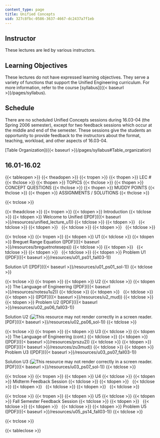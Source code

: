 ```yaml
---
content_type: page
title: Unified Concepts
uid: 327c8fbc-0586-3637-4667-dc2437a7f1eb
---
```


Instructor
----------

These lectures are led by various instructors.

Learning Objectives
-------------------

These lectures do not have expressed learning objectives. They serve a variety of functions that support the Unified Engineering curriculum. For more information, refer to the course [syllabus]({{< baseurl >}}/pages/syllabus).

Schedule
--------

There are no scheduled Unified Concepts sessions during 16.03-04 (the Spring 2006 semester), except for two feedback sessions which occur at the middle and end of the semester. These sessions give the students an opportunity to provide feedback to the instructors about the format, teaching, workload, and other aspects of 16.03-04.

[Table Organization]({{< baseurl >}}/pages/syllabus#Table_organization)

16.01-16.02
-----------

{{< tableopen >}}
{{< theadopen >}}
{{< tropen >}}
{{< thopen >}}
LEC #
{{< thclose >}}
{{< thopen >}}
TOPICS
{{< thclose >}}
{{< thopen >}}
CONCEPT QUESTIONS
{{< thclose >}}
{{< thopen >}}
MUDDY POINTS
{{< thclose >}}
{{< thopen >}}
ASSIGNMENTS / SOLUTIONS
{{< thclose >}}

{{< trclose >}}

{{< theadclose >}}
{{< tropen >}}
{{< tdopen >}}
Introduction
{{< tdclose >}}
{{< tdopen >}}
Welcome to Unified ([PDF]({{< baseurl >}}/resources/unified_lecture_u1))
{{< tdclose >}}
{{< tdopen >}}
 
{{< tdclose >}}
{{< tdopen >}}
 
{{< tdclose >}}
{{< tdopen >}}
 
{{< tdclose >}}

{{< trclose >}}
{{< tropen >}}
{{< tdopen >}}
U1
{{< tdclose >}}
{{< tdopen >}}
Breguet Range Equation ([PDF]({{< baseurl >}}/resources/breguetnoteseps))
{{< tdclose >}}
{{< tdopen >}}
 
{{< tdclose >}}
{{< tdopen >}}
 
{{< tdclose >}}
{{< tdopen >}}
Problem U1 ([PDF]({{< baseurl >}}/resources/u01_ps01_fall03-1))  
  
Solution U1 ([PDF]({{< baseurl >}}/resources/u01_ps01_sol-1))
{{< tdclose >}}

{{< trclose >}}
{{< tropen >}}
{{< tdopen >}}
U2
{{< tdclose >}}
{{< tdopen >}}
The Language of Engineering ([PDF]({{< baseurl >}}/resources/notesu1u2))
{{< tdclose >}}
{{< tdopen >}}
 
{{< tdclose >}}
{{< tdopen >}}
([PDF]({{< baseurl >}}/resources/u2_mud))
{{< tdclose >}}
{{< tdopen >}}
Problem U2 ([PDF]({{< baseurl >}}/resources/u02_ps06_fall03-1))  
  
Solution U2 (![This resource may not render correctly in a screen reader.](/images/inacessible.gif)[PDF]({{< baseurl >}}/resources/u02_ps06_sol-1))
{{< tdclose >}}

{{< trclose >}}
{{< tropen >}}
{{< tdopen >}}
U3
{{< tdclose >}}
{{< tdopen >}}
The Language of Engineering (cont.)
{{< tdclose >}}
{{< tdopen >}}
([PDF]({{< baseurl >}}/resources/prszu2))
{{< tdclose >}}
{{< tdopen >}}
([PDF]({{< baseurl >}}/resources/zu3mud))
{{< tdclose >}}
{{< tdopen >}}
Problem U3 ([PDF]({{< baseurl >}}/resources/u03_ps07_fall03-1))  
  
Solution U3 (![This resource may not render correctly in a screen reader.](/images/inacessible.gif)[PDF]({{< baseurl >}}/resources/u03_ps07_sol-1))
{{< tdclose >}}

{{< trclose >}}
{{< tropen >}}
{{< tdopen >}}
U4
{{< tdclose >}}
{{< tdopen >}}
Midterm Feedback Session
{{< tdclose >}}
{{< tdopen >}}
 
{{< tdclose >}}
{{< tdopen >}}
 
{{< tdclose >}}
{{< tdopen >}}
 
{{< tdclose >}}

{{< trclose >}}
{{< tropen >}}
{{< tdopen >}}
U5
{{< tdclose >}}
{{< tdopen >}}
Fall Semester Feedback Session
{{< tdclose >}}
{{< tdopen >}}
 
{{< tdclose >}}
{{< tdopen >}}
 
{{< tdclose >}}
{{< tdopen >}}
Problem U5 ([PDF]({{< baseurl >}}/resources/u05_ps14_fall03-1))
{{< tdclose >}}

{{< trclose >}}

{{< tableclose >}}